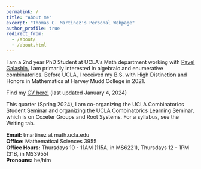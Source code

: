 ```yaml
---
permalink: /
title: "About me"
excerpt: "Thomas C. Martinez's Personal Webpage"
author_profile: true
redirect_from: 
  - /about/
  - /about.html
---
```


I am a 2nd year PhD Student at UCLA's Math department working with [Pavel Galashin.](https://www.math.ucla.edu/~galashin/) I am primarily interested in algebraic and enumerative combinatorics. Before UCLA, I received my B.S. with High Distinction and Honors in Mathematics at Harvey Mudd College in 2021.

Find my [CV here!](http://thomasmartinez0.github.io/files/TMartinezCV.pdf) (last updated January 4, 2024)

This quarter (Spring 2024), I am co-organizing the UCLA Combinatorics Student Seminar and organizing the UCLA Combinatorics Learning Seminar, which is on Coxeter Groups and Root Systems. For a syllabus, see the Writing tab.

**Email:** tmartinez at math.ucla.edu\
**Office:** Mathematical Sciences 3955\
**Office Hours:** Thursdays 10 - 11AM (115A, in MS6221), Thursdays 12 - 1PM (31B, in MS3955)\
**Pronouns:** he/him